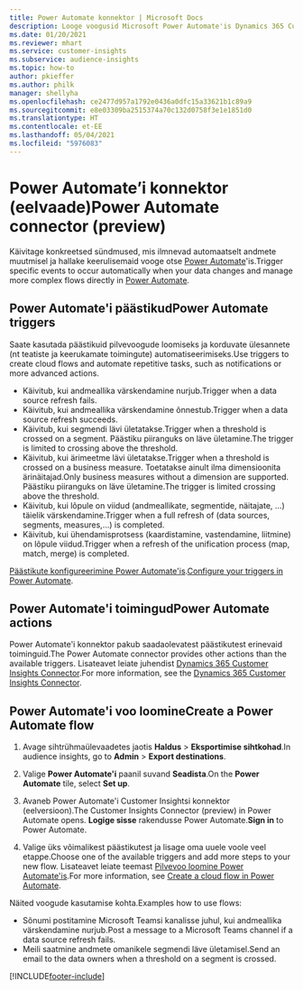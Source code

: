 ```yaml
---
title: Power Automate konnektor | Microsoft Docs
description: Looge voogusid Microsoft Power Automate'is Dynamics 365 Customer Insightsist
ms.date: 01/20/2021
ms.reviewer: mhart
ms.service: customer-insights
ms.subservice: audience-insights
ms.topic: how-to
author: pkieffer
ms.author: philk
manager: shellyha
ms.openlocfilehash: ce2477d957a1792e0436a0dfc15a33621b1c89a9
ms.sourcegitcommit: e8e03309ba2515374a70c132d0758f3e1e1851d0
ms.translationtype: HT
ms.contentlocale: et-EE
ms.lasthandoff: 05/04/2021
ms.locfileid: "5976083"
---
```

# <a name="power-automate-connector-preview"></a><span data-ttu-id="c7ceb-103">Power Automate’i konnektor (eelvaade)</span><span class="sxs-lookup"><span data-stu-id="c7ceb-103">Power Automate connector (preview)</span></span>

<span data-ttu-id="c7ceb-104">Käivitage konkreetsed sündmused, mis ilmnevad automaatselt andmete muutmisel ja hallake keerulisemaid vooge otse [Power Automate](https://flow.microsoft.com/)'is.</span><span class="sxs-lookup"><span data-stu-id="c7ceb-104">Trigger specific events to occur automatically when your data changes and manage more complex flows directly in [Power Automate](https://flow.microsoft.com/).</span></span>

## <a name="power-automate-triggers"></a><span data-ttu-id="c7ceb-105">Power Automate'i päästikud</span><span class="sxs-lookup"><span data-stu-id="c7ceb-105">Power Automate triggers</span></span>

<span data-ttu-id="c7ceb-106">Saate kasutada päästikuid pilvevoogude loomiseks ja korduvate ülesannete (nt teatiste ja keerukamate toimingute) automatiseerimiseks.</span><span class="sxs-lookup"><span data-stu-id="c7ceb-106">Use triggers to create cloud flows and automate repetitive tasks, such as notifications or more advanced actions.</span></span> 

- <span data-ttu-id="c7ceb-107">Käivitub, kui andmeallika värskendamine nurjub.</span><span class="sxs-lookup"><span data-stu-id="c7ceb-107">Trigger when a data source refresh fails.</span></span> 
- <span data-ttu-id="c7ceb-108">Käivitub, kui andmeallika värskendamine õnnestub.</span><span class="sxs-lookup"><span data-stu-id="c7ceb-108">Trigger when a data source refresh succeeds.</span></span>
- <span data-ttu-id="c7ceb-109">Käivitub, kui segmendi lävi ületatakse.</span><span class="sxs-lookup"><span data-stu-id="c7ceb-109">Trigger when a threshold is crossed on a segment.</span></span> <span data-ttu-id="c7ceb-110">Päästiku piiranguks on läve ületamine.</span><span class="sxs-lookup"><span data-stu-id="c7ceb-110">The trigger is limited to crossing above the threshold.</span></span>
- <span data-ttu-id="c7ceb-111">Käivitub, kui ärimeetme lävi ületatakse.</span><span class="sxs-lookup"><span data-stu-id="c7ceb-111">Trigger when a threshold is crossed on a business measure.</span></span> <span data-ttu-id="c7ceb-112">Toetatakse ainult ilma dimensioonita ärinäitajad.</span><span class="sxs-lookup"><span data-stu-id="c7ceb-112">Only business measures without a dimension are supported.</span></span> <span data-ttu-id="c7ceb-113">Päästiku piiranguks on läve ületamine.</span><span class="sxs-lookup"><span data-stu-id="c7ceb-113">The trigger is limited crossing above the threshold.</span></span>
- <span data-ttu-id="c7ceb-114">Käivitub, kui lõpule on viidud (andmeallikate, segmentide, näitajate, ...) täielik värskendamine.</span><span class="sxs-lookup"><span data-stu-id="c7ceb-114">Trigger when a full refresh of (data sources, segments, measures,...) is completed.</span></span>
- <span data-ttu-id="c7ceb-115">Käivitub, kui ühendamisprotsess (kaardistamine, vastendamine, liitmine) on lõpule viidud.</span><span class="sxs-lookup"><span data-stu-id="c7ceb-115">Trigger when a refresh of the unification process (map, match, merge) is completed.</span></span>

<span data-ttu-id="c7ceb-116">[Päästikute konfigureerimine Power Automate'is](https://flow.microsoft.com/connectors/shared_customerinsights/dynamics-365-customer-insights-connector/).</span><span class="sxs-lookup"><span data-stu-id="c7ceb-116">[Configure your triggers in Power Automate](https://flow.microsoft.com/connectors/shared_customerinsights/dynamics-365-customer-insights-connector/).</span></span>

## <a name="power-automate-actions"></a><span data-ttu-id="c7ceb-117">Power Automate'i toimingud</span><span class="sxs-lookup"><span data-stu-id="c7ceb-117">Power Automate actions</span></span>
<span data-ttu-id="c7ceb-118">Power Automate'i konnektor pakub saadaolevatest päästikutest erinevaid toiminguid.</span><span class="sxs-lookup"><span data-stu-id="c7ceb-118">The Power Automate connector provides other actions than the available triggers.</span></span> <span data-ttu-id="c7ceb-119">Lisateavet leiate juhendist [Dynamics 365 Customer Insights Connector](/connectors/customerinsights/).</span><span class="sxs-lookup"><span data-stu-id="c7ceb-119">For more information, see the [Dynamics 365 Customer Insights Connector](/connectors/customerinsights/).</span></span>

## <a name="create-a-power-automate-flow"></a><span data-ttu-id="c7ceb-120">Power Automate'i voo loomine</span><span class="sxs-lookup"><span data-stu-id="c7ceb-120">Create a Power Automate flow</span></span>

1. <span data-ttu-id="c7ceb-121">Avage sihtrühmaülevaadetes jaotis **Haldus** > **Eksportimise sihtkohad**.</span><span class="sxs-lookup"><span data-stu-id="c7ceb-121">In audience insights, go to **Admin** > **Export destinations**.</span></span>

1. <span data-ttu-id="c7ceb-122">Valige **Power Automate'i** paanil suvand **Seadista**.</span><span class="sxs-lookup"><span data-stu-id="c7ceb-122">On the **Power Automate** tile, select **Set up**.</span></span>

1. <span data-ttu-id="c7ceb-123">Avaneb Power Automate'i Customer Insightsi konnektor (eelversioon).</span><span class="sxs-lookup"><span data-stu-id="c7ceb-123">The Customer Insights Connector (preview) in Power Automate opens.</span></span> <span data-ttu-id="c7ceb-124">**Logige sisse** rakendusse Power Automate.</span><span class="sxs-lookup"><span data-stu-id="c7ceb-124">**Sign in** to Power Automate.</span></span>

1. <span data-ttu-id="c7ceb-125">Valige üks võimalikest päästikutest ja lisage oma uuele voole veel etappe.</span><span class="sxs-lookup"><span data-stu-id="c7ceb-125">Choose one of the available triggers and add more steps to your new flow.</span></span> <span data-ttu-id="c7ceb-126">Lisateavet leiate teemast [Pilvevoo loomine Power Automate'is](/power-automate/get-started-logic-flow).</span><span class="sxs-lookup"><span data-stu-id="c7ceb-126">For more information, see [Create a cloud flow in Power Automate](/power-automate/get-started-logic-flow).</span></span>

<span data-ttu-id="c7ceb-127">Näited voogude kasutamise kohta.</span><span class="sxs-lookup"><span data-stu-id="c7ceb-127">Examples how to use flows:</span></span> 
- <span data-ttu-id="c7ceb-128">Sõnumi postitamine Microsoft Teamsi kanalisse juhul, kui andmeallika värskendamine nurjub.</span><span class="sxs-lookup"><span data-stu-id="c7ceb-128">Post a message to a Microsoft Teams channel if a data source refresh fails.</span></span> 
- <span data-ttu-id="c7ceb-129">Meili saatmine andmete omanikele segmendi läve ületamisel.</span><span class="sxs-lookup"><span data-stu-id="c7ceb-129">Send an email to the data owners when a threshold on a segment is crossed.</span></span>



[!INCLUDE[footer-include](../includes/footer-banner.md)]

